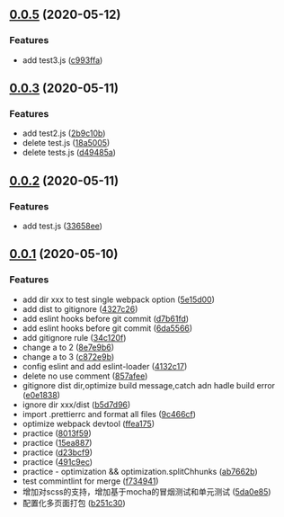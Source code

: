 <a name="0.0.5"></a>
## [0.0.5](https://github.com/xhavit-practice/webpack4/compare/v0.0.3...v0.0.5) (2020-05-12)


### Features

* add test3.js ([c993ffa](https://github.com/xhavit-practice/webpack4/commit/c993ffa))



<a name="0.0.3"></a>
## [0.0.3](https://github.com/xhavit-practice/webpack4/compare/v0.0.2...v0.0.3) (2020-05-11)


### Features

* add test2.js ([2b9c10b](https://github.com/xhavit-practice/webpack4/commit/2b9c10b))
* delete test.js ([18a5005](https://github.com/xhavit-practice/webpack4/commit/18a5005))
* delete tests.js ([d49485a](https://github.com/xhavit-practice/webpack4/commit/d49485a))



<a name="0.0.2"></a>
## [0.0.2](https://github.com/xhavit-practice/webpack4/compare/v0.0.1...v0.0.2) (2020-05-11)


### Features

* add test.js ([33658ee](https://github.com/xhavit-practice/webpack4/commit/33658ee))



<a name="0.0.1"></a>
## [0.0.1](https://github.com/xhavit-practice/webpack4/compare/491c9ec...v0.0.1) (2020-05-10)


### Features

* add dir xxx to test single webpack option ([5e15d00](https://github.com/xhavit-practice/webpack4/commit/5e15d00))
* add dist to gitignore ([4327c26](https://github.com/xhavit-practice/webpack4/commit/4327c26))
* add eslint hooks before git commit ([d7b61fd](https://github.com/xhavit-practice/webpack4/commit/d7b61fd))
* add eslint hooks before git commit ([6da5566](https://github.com/xhavit-practice/webpack4/commit/6da5566))
* add gitignore rule ([34c120f](https://github.com/xhavit-practice/webpack4/commit/34c120f))
* change a to 2 ([8e7e9b6](https://github.com/xhavit-practice/webpack4/commit/8e7e9b6))
* change a to 3 ([c872e9b](https://github.com/xhavit-practice/webpack4/commit/c872e9b))
* config eslint and add eslint-loader ([4132c17](https://github.com/xhavit-practice/webpack4/commit/4132c17))
* delete no use comment ([857afee](https://github.com/xhavit-practice/webpack4/commit/857afee))
* gitignore dist dir,optimize build message,catch adn hadle build error ([e0e1838](https://github.com/xhavit-practice/webpack4/commit/e0e1838))
* ignore dir xxx/dist ([b5d7d96](https://github.com/xhavit-practice/webpack4/commit/b5d7d96))
* import .prettierrc and format all files ([9c466cf](https://github.com/xhavit-practice/webpack4/commit/9c466cf))
* optimize webpack devtool ([ffea175](https://github.com/xhavit-practice/webpack4/commit/ffea175))
* practice ([8013f59](https://github.com/xhavit-practice/webpack4/commit/8013f59))
* practice ([15ea887](https://github.com/xhavit-practice/webpack4/commit/15ea887))
* practice ([d23bcf9](https://github.com/xhavit-practice/webpack4/commit/d23bcf9))
* practice ([491c9ec](https://github.com/xhavit-practice/webpack4/commit/491c9ec))
* practice - optimization && optimization.splitChhunks ([ab7662b](https://github.com/xhavit-practice/webpack4/commit/ab7662b))
* test commintlint for merge ([f734941](https://github.com/xhavit-practice/webpack4/commit/f734941))
* 增加对scss的支持，增加基于mocha的冒烟测试和单元测试 ([5da0e85](https://github.com/xhavit-practice/webpack4/commit/5da0e85))
* 配置化多页面打包 ([b251c30](https://github.com/xhavit-practice/webpack4/commit/b251c30))



